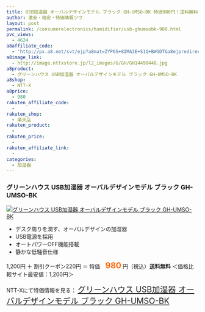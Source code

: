 ```yaml
---
title: USB加湿器 オーバルデザインモデル ブラック GH-UMSO-BK 特価980円！送料無料！
author: 激安・格安・特価情報ツウ
layout: post
permalink: /consumerelectronics/humidifier/usb-ghumsobk-980.html
pvc_views:
  - 4624
a8affiliate_code:
  - 'http://px.a8.net/svt/ejp?a8mat=ZYP6S+8IMA3E+S1Q+BWGDT&a8ejpredirect=http://nttxstore.jp/_II_GH14490448'
a8image_link:
  - http://image.nttxstore.jp/l2_images/G/GH/GH14490448.jpg
a8product:
  - グリーンハウス USB加湿器 オーバルデザインモデル ブラック GH-UMSO-BK
a8shop:
  - NTT-X
a8price:
  - 980
rakuten_affiliate_code:
  - 
rakuten_shop:
  - 楽天店
rakuten_product:
  - 
rakuten_price:
  - 
rakuten_affiliate_link:
  - 
categories:
  - 加湿器
---
```

### グリーンハウス USB加湿器 オーバルデザインモデル ブラック GH-UMSO-BK

<div class="img-bg2 img_L">
  <a title="グリーンハウス USB加湿器 オーバルデザインモデル ブラック GH-UMSO-BK" href="http://px.a8.net/svt/ejp?a8mat=ZYP6S+8IMA3E+S1Q+BWGDT&a8ejpredirect=http://nttxstore.jp/_II_GH14490448" target="_blank"><img src="http://i2.wp.com/image.nttxstore.jp/l2_images/G/GH/GH14490448.jpg?resize=120%2C120" border="0" alt="グリーンハウス USB加湿器 オーバルデザインモデル ブラック GH-UMSO-BK" style="border: 0pt none;" data-recalc-dims="1" /></a>
</div>

<!--more-->

  * デスク周りを潤す、オーバルデザインの加湿器
  * USB電源を採用
  * オートパワーOFF機能搭載
  * 静かな低騒音仕様

<p style="clear:both;">
  1,200円 ＋ 割引クーポン220円 ＝ 特価　<span style="color: #ff6600; font-size: 150%;"><strong>980</strong></span> 円（税込）<strong>送料無料</strong> ＜価格比較サイト最安値：1,200円＞
</p>

NTT-Xにて特価情報を見る： <span style="font-size: 150%;"><a href="http://px.a8.net/svt/ejp?a8mat=ZYP6S+8IMA3E+S1Q+BWGDT&a8ejpredirect=http://nttxstore.jp/_II_GH14490448" target="_blank">グリーンハウス USB加湿器 オーバルデザインモデル ブラック GH-UMSO-BK</a></p>